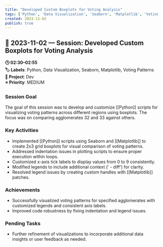 ```yaml
---
title: "Developed Custom Boxplots for Voting Analysis"
tags: ['Python', 'Data Visualization', 'Seaborn', 'Matplotlib', 'Voting Patterns']
created: 2023-11-02
publish: true
---
```


## 📅 2023-11-02 — Session: Developed Custom Boxplots for Voting Analysis

**🕒 02:30–02:55**  
**🏷️ Labels**: Python, Data Visualization, Seaborn, Matplotlib, Voting Patterns  
**📂 Project**: Dev  
**⭐ Priority**: MEDIUM  


### Session Goal
The goal of this session was to develop and customize [[Python]] scripts for visualizing voting patterns across different regions using boxplots. The focus was on comparing agglomerates 32 and 33 against others.

### Key Activities
- Implemented [[Python]] scripts using Seaborn and [[Matplotlib]] to create 2x3 grid boxplots for visual comparison of voting patterns.
- Addressed indentation issues in plotting scripts to ensure proper execution within loops.
- Customized x-axis tick labels to display values from 0 to 9 consistently.
- Modified legends to include additional context (' - diff') for clarity.
- Resolved legend issues by creating custom handles with [[Matplotlib]] patches.

### Achievements
- Successfully visualized voting patterns for specified agglomerates with customized legends and consistent axis labels.
- Improved code robustness by fixing indentation and legend issues.

### Pending Tasks
- Further refinement of visualizations to incorporate additional data insights or user feedback as needed.
